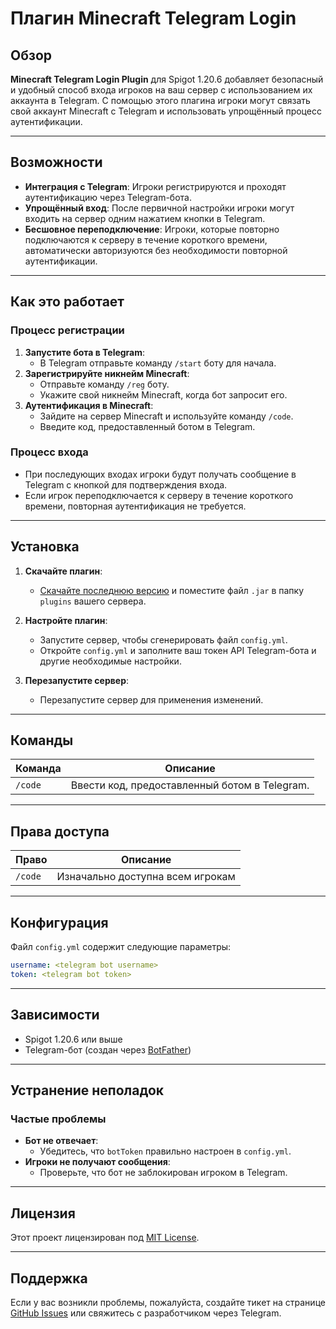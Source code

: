# Плагин Minecraft Telegram Login

## Обзор
**Minecraft Telegram Login Plugin** для Spigot 1.20.6 добавляет безопасный и удобный способ входа игроков на ваш сервер с использованием их аккаунта в Telegram. С помощью этого плагина игроки могут связать свой аккаунт Minecraft с Telegram и использовать упрощённый процесс аутентификации.

---

## Возможности

- **Интеграция с Telegram**: Игроки регистрируются и проходят аутентификацию через Telegram-бота.
- **Упрощённый вход**: После первичной настройки игроки могут входить на сервер одним нажатием кнопки в Telegram.
- **Бесшовное переподключение**: Игроки, которые повторно подключаются к серверу в течение короткого времени, автоматически авторизуются без необходимости повторной аутентификации.

---

## Как это работает

### Процесс регистрации
1. **Запустите бота в Telegram**:
   - В Telegram отправьте команду `/start` боту для начала.
2. **Зарегистрируйте никнейм Minecraft**:
   - Отправьте команду `/reg` боту.
   - Укажите свой никнейм Minecraft, когда бот запросит его.
3. **Аутентификация в Minecraft**:
   - Зайдите на сервер Minecraft и используйте команду `/code`.
   - Введите код, предоставленный ботом в Telegram.

### Процесс входа
- При последующих входах игроки будут получать сообщение в Telegram с кнопкой для подтверждения входа.
- Если игрок переподключается к серверу в течение короткого времени, повторная аутентификация не требуется.

---

## Установка

1. **Скачайте плагин**:
   - [Скачайте последнюю версию](#) и поместите файл `.jar` в папку `plugins` вашего сервера.

2. **Настройте плагин**:
   - Запустите сервер, чтобы сгенерировать файл `config.yml`.
   - Откройте `config.yml` и заполните ваш токен API Telegram-бота и другие необходимые настройки.

3. **Перезапустите сервер**:
   - Перезапустите сервер для применения изменений.

---

## Команды

| Команда    | Описание                                        |
|------------|-------------------------------------------------|
| `/code`    | Ввести код, предоставленный ботом в Telegram.   |

---

## Права доступа

| Право                       | Описание                                        |
|-----------------------------|-------------------------------------------------|
| `/code`         | Изначально доступна всем игрокам |

---

## Конфигурация

Файл `config.yml` содержит следующие параметры:

```yaml
username: <telegram bot username>
token: <telegram bot token>
```

---

## Зависимости
- Spigot 1.20.6 или выше
- Telegram-бот (создан через [BotFather](https://core.telegram.org/bots#botfather))

---

## Устранение неполадок

### Частые проблемы
- **Бот не отвечает**:
  - Убедитесь, что `botToken` правильно настроен в `config.yml`.
- **Игроки не получают сообщения**:
  - Проверьте, что бот не заблокирован игроком в Telegram.

---

## Лицензия
Этот проект лицензирован под [MIT License](LICENSE).

---

## Поддержка
Если у вас возникли проблемы, пожалуйста, создайте тикет на странице [GitHub Issues](#) или свяжитесь с разработчиком через Telegram.

